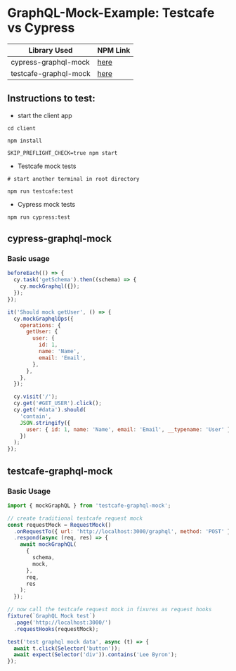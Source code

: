 # GraphQL-Mock-Example: Testcafe vs Cypress

| Library Used          | NPM Link                                                    |
| --------------------- | ----------------------------------------------------------- |
| cypress-graphql-mock  | [here](https://www.npmjs.com/package/testcafe-graphql-mock) |
| testcafe-graphql-mock | [here](https://www.npmjs.com/package/cypress-graphql-mock)  |

## Instructions to test:

- start the client app

```ssh
cd client

npm install

SKIP_PREFLIGHT_CHECK=true npm start
```

- Testcafe mock tests

```ssh
# start another terminal in root directory

npm run testcafe:test
```

- Cypress mock tests

```ssh
npm run cypress:test
```

## cypress-graphql-mock

### Basic usage

```js
beforeEach(() => {
  cy.task('getSchema').then((schema) => {
    cy.mockGraphql({});
  });
});

it('Should mock getUser', () => {
  cy.mockGraphqlOps({
    operations: {
      getUser: {
        user: {
          id: 1,
          name: 'Name',
          email: 'Email',
        },
      },
    },
  });

  cy.visit('/');
  cy.get('#GET_USER').click();
  cy.get('#data').should(
    'contain',
    JSON.stringify({
      user: { id: 1, name: 'Name', email: 'Email', __typename: 'User' },
    })
  );
});
```

## testcafe-graphql-mock

### Basic Usage

```js
import { mockGraphQL } from 'testcafe-graphql-mock';

// create traditional testcafe request mock
const requestMock = RequestMock()
  .onRequestTo({ url: 'http://localhost:3000/graphql', method: 'POST' })
  .respond(async (req, res) => {
    await mockGraphQL(
      {
        schema,
        mock,
      },
      req,
      res
    );
  });

// now call the testcafe request mock in fixures as request hooks
fixture(`GraphQL Mock test`)
  .page('http://localhost:3000/')
  .requestHooks(requestMock);

test('test graphql mock data', async (t) => {
  await t.click(Selector('button'));
  await expect(Selector('div')).contains('Lee Byron');
});
```
